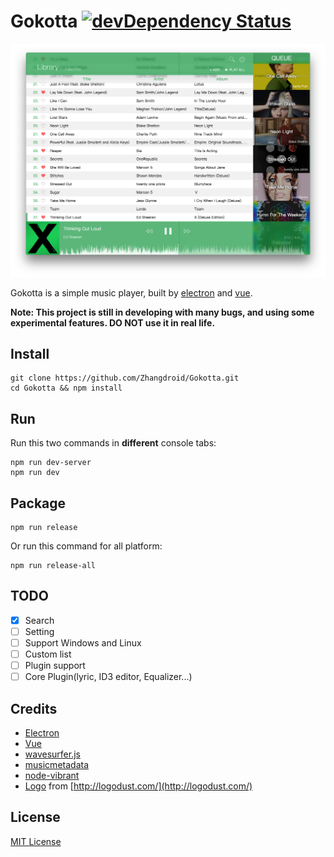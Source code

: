 # Gokotta [![devDependency Status](https://david-dm.org/Zhangdroid/Gokotta/dev-status.svg?style=flat-square)](https://david-dm.org/Zhangdroid/Gokotta#info=devDependencies)

![screenshot](https://raw.githubusercontent.com/Zhangdroid/Gokotta/master/resources/screenshot.png)

Gokotta is a simple music player, built by [electron](http://electron.atom.io/) and [vue](http://vuejs.org/).

**Note: This project is still in developing with many bugs, and using some experimental features. DO NOT use it in real life.**

## Install

```
git clone https://github.com/Zhangdroid/Gokotta.git
cd Gokotta && npm install
```

## Run

Run this two commands in **different** console tabs:

```
npm run dev-server
npm run dev
```

## Package

```
npm run release
```

Or run this command for all platform:

```
npm run release-all
```

## TODO

* [x] Search
* [ ] Setting
* [ ] Support Windows and Linux
* [ ] Custom list
* [ ] Plugin support
* [ ] Core Plugin(lyric, ID3 editor, Equalizer...)

## Credits

* [Electron](http://electron.atom.io/)
* [Vue](http://vuejs.org/)
* [wavesurfer.js](http://wavesurfer-js.org/)
* [musicmetadata](https://github.com/leetreveil/musicmetadata)
* [node-vibrant](https://www.npmjs.com/package/node-vibrant)
* [Logo](https://github.com/Zhangdroid/Gokotta/blob/master/src/assets/images/logo.png) from [http://logodust.com/](http://logodust.com/)

## License

[MIT License](https://github.com/Zhangdroid/Gokotta/blob/master/LICENSE)
